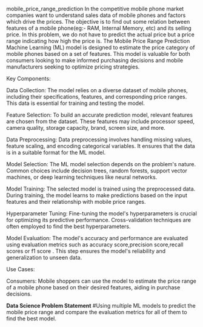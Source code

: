  mobile_price_range_prediction
In the competitive mobile phone market companies want
to understand sales data of mobile phones and factors which drive the prices.
The objective is to find out some relation between features of a mobile phone(eg:- RAM,
Internal Memory, etc) and its selling price. In this problem, we do not have to predict the
actual price but a price range indicating how high the price is.
The Mobile Price Range Prediction Machine Learning (ML) model is designed to estimate the price category of mobile phones based on a set of features. This model is valuable for both consumers looking to make informed purchasing decisions and mobile manufacturers seeking to optimize pricing strategies.




Key Components:

Data Collection: The model relies on a diverse dataset of mobile phones, including their specifications, features, and corresponding price ranges. This data is essential for training and testing the model.

Feature Selection: To build an accurate prediction model, relevant features are chosen from the dataset. These features may include processor speed, camera quality, storage capacity, brand, screen size, and more.

Data Preprocessing: Data preprocessing involves handling missing values, feature scaling, and encoding categorical variables. It ensures that the data is in a suitable format for the ML model.

Model Selection: The ML model selection depends on the problem's nature. Common choices include decision trees, random forests, support vector machines, or deep learning techniques like neural networks.

Model Training: The selected model is trained using the preprocessed data. During training, the model learns to make predictions based on the input features and their relationship with mobile price ranges.

Hyperparameter Tuning: Fine-tuning the model's hyperparameters is crucial for optimizing its predictive performance. Cross-validation techniques are often employed to find the best hyperparameters.

Model Evaluation: The model's accuracy and performance are evaluated using evaluation metrics such as accuracy score,precision score,recall scores or f1 score . This step ensures the model's reliability and generalization to unseen data.


Use Cases:

Consumers: Mobile shoppers can use the model to estimate the price range of a mobile phone based on their desired features, aiding in purchase decisions.


 **Data Science Problem Statement**
 #Using multiple ML models to predict the mobile price range and compare the evaluation metrics for all of them to find the best model.
